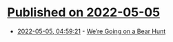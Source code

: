# [Published on 2022-05-05](index.md)

* [2022-05-05, 04:59:21](https://news.ycombinator.com/item?id=31269659) - [We’re Going on a Bear Hunt](https://blogs.bl.uk/digitisedmanuscripts/2022/05/bear-hunt.html)
